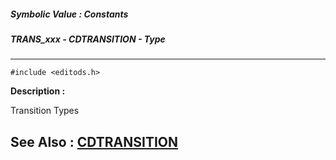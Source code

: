 ##### Symbolic Value : Constants
##### TRANS_xxx - CDTRANSITION - Type
---
```
#include <editods.h>
```
**Description :**

Transition Types

**See Also :**
[CDTRANSITION](/domino-c-api-docs/reference/Data/CDTRANSITION)
---
